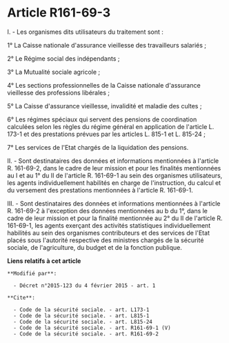 # Article R161-69-3

I. - Les organismes dits utilisateurs du traitement sont : 

1° La Caisse nationale d'assurance vieillesse des travailleurs salariés ; 

2° Le Régime social des indépendants ; 

3° La Mutualité sociale agricole ; 

4° Les sections professionnelles de la Caisse nationale d'assurance vieillesse des professions libérales ; 

5° La Caisse d'assurance vieillesse, invalidité et maladie des cultes ; 

6° Les régimes spéciaux qui servent des pensions de coordination calculées selon les règles du régime général en application
de l'article L. 173-1 et des prestations prévues par les articles L. 815-1 et L. 815-24 ; 

7° Les services de l'Etat chargés de la liquidation des pensions. 

II. - Sont destinataires des données et informations mentionnées à l'article R. 161-69-2, dans le cadre de leur mission et
pour les finalités mentionnées au I et au 1° du II de l'article R. 161-69-1 au sein des organismes utilisateurs, les agents
individuellement habilités en charge de l'instruction, du calcul et du versement des prestations mentionnées à l'article R.
161-69-1.

III. - Sont destinataires des données et informations mentionnées à l'article R. 161-69-2 à l'exception des données
mentionnées au b du 1°, dans le cadre de leur mission et pour la finalité mentionnée au 2° du II de l'article R. 161-69-1,
les agents exerçant des activités statistiques individuellement habilités au sein des organismes contributeurs et des
services de l'Etat placés sous l'autorité respective des ministres chargés de la sécurité sociale, de l'agriculture, du
budget et de la fonction publique.

**Liens relatifs à cet article**

	**Modifié par**:

	  - Décret n°2015-123 du 4 février 2015 - art. 1

	**Cite**:

	  - Code de la sécurité sociale. - art. L173-1
	  - Code de la sécurité sociale. - art. L815-1
	  - Code de la sécurité sociale. - art. L815-24
	  - Code de la sécurité sociale. - art. R161-69-1 (V)
	  - Code de la sécurité sociale. - art. R161-69-2

